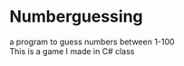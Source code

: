 # Numberguessing
a program to guess numbers between 1-100<br>
This is a game I made in C# class<br>
